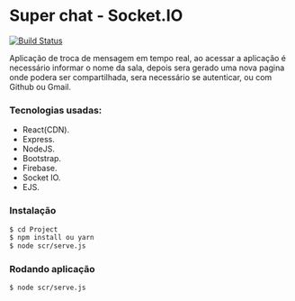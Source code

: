# Super chat - Socket.IO

[![Build Status](https://travis-ci.org/joemccann/dillinger.svg?branch=master)](https://travis-ci.org/joemccann/dillinger)

Aplicação de troca de mensagem em tempo real, ao acessar a aplicação é necessário informar o nome da sala, depois sera gerado uma nova pagina onde podera ser compartilhada, sera necessário se autenticar, ou com Github ou Gmail.

### Tecnologias usadas:
  - React(CDN).
  - Express.
  - NodeJS.
  - Bootstrap.
  - Firebase.
  - Socket IO.
  - EJS.

### Instalação

```sh
$ cd Project
$ npm install ou yarn
$ node scr/serve.js
```
### Rodando aplicação

```sh
$ node scr/serve.js
```